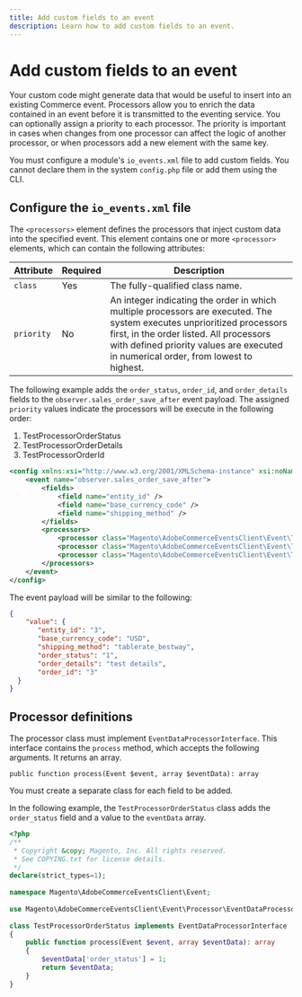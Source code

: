 ```yaml
---
title: Add custom fields to an event
description: Learn how to add custom fields to an event.
---
```


# Add custom fields to an event

Your custom code might generate data that would be useful to insert into an existing Commerce event. Processors allow you to enrich the data contained in an event before it is transmitted to the eventing service. You can optionally assign a priority to each processor. The priority is important in cases when changes from one processor can affect the logic of another processor, or when processors add a new element with the same key.

<InlineAlert variant="info" slots="text"/>

You must configure a module's `io_events.xml` file to add custom fields. You cannot declare them in the system `config.php` file or add them using the CLI.

## Configure the `io_events.xml` file

The `<processors>` element defines the processors that inject custom data into the specified event. This element contains one or more `<processor>` elements, which can contain the following attributes:

Attribute | Required | Description
--- | --- | ---
`class` | Yes | The fully-qualified class name.
`priority` | No | An integer indicating the order in which multiple processors are executed. The system executes unprioritized processors first, in the order listed. All processors with defined priority values are executed in numerical order, from lowest to highest.

The following example adds the `order_status`, `order_id`, and `order_details` fields to the `observer.sales_order_save_after` event payload. The assigned `priority` values indicate the processors will be execute in the following order:

1. TestProcessorOrderStatus
1. TestProcessorOrderDetails
1. TestProcessorOrderId

```xml
<config xmlns:xsi="http://www.w3.org/2001/XMLSchema-instance" xsi:noNamespaceSchemaLocation="urn:magento:module-commerce-events-client/etc/io_events.xsd">
    <event name="observer.sales_order_save_after">
        <fields>
            <field name="entity_id" />
            <field name="base_currency_code" />
            <field name="shipping_method" />
        </fields>
        <processors>
            <processor class="Magento\AdobeCommerceEventsClient\Event\TestProcessorOrderStatus" priority="10"/>
            <processor class="Magento\AdobeCommerceEventsClient\Event\TestProcessorOrderId" priority="30"/>
            <processor class="Magento\AdobeCommerceEventsClient\Event\TestProcessorOrderDetails" priority="20"/>
        </processors>
    </event>
</config>
```

The event payload will be similar to the following:

```json
{
    "value": {
       "entity_id": "3",
       "base_currency_code": "USD",
       "shipping_method": "tablerate_bestway",
       "order_status": "1", 
       "order_details": "test details",
       "order_id": "3"
  }
}
```

## Processor definitions

The processor class must implement `EventDataProcessorInterface`. This interface contains the `process` method, which accepts the following arguments. It returns an array.

`public function process(Event $event, array $eventData): array`

You must create a separate class for each field to be added.

In the following example, the `TestProcessorOrderStatus` class adds the `order_status` field and a value to the `eventData` array.

```php
<?php
/**
 * Copyright &copy; Magento, Inc. All rights reserved.
 * See COPYING.txt for license details.
 */
declare(strict_types=1);
​
namespace Magento\AdobeCommerceEventsClient\Event;
​
use Magento\AdobeCommerceEventsClient\Event\Processor\EventDataProcessorInterface;
​
class TestProcessorOrderStatus implements EventDataProcessorInterface
{
    public function process(Event $event, array $eventData): array
    {
        $eventData['order_status'] = 1;
        return $eventData;
    }
}
```
